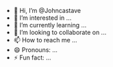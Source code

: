 - 👋 Hi, I’m @Johncastave
- 👀 I’m interested in ...
- 🌱 I’m currently learning ...
- 💞️ I’m looking to collaborate on ...
- 📫 How to reach me ...
- 😄 Pronouns: ...
- ⚡ Fun fact: ...

<!---
Johncastave/Johncastave is a ✨ special ✨ repository because its `README.md` (this file) appears on your GitHub profile.
You can click the Preview link to take a look at your changes.
--->
